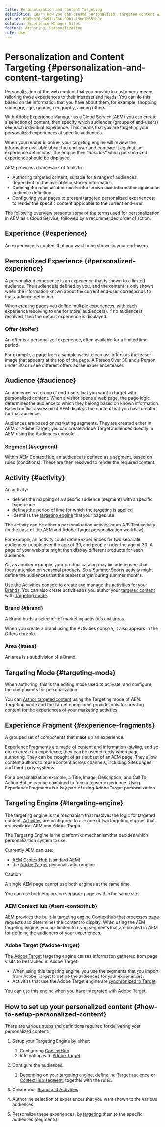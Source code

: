 ```yaml
---
title: Personalization and Content Targeting
description: Learn how you can create personalized, targeted content with AEM
exl-id: b9b5dbf6-d491-48a6-99b1-19bc1b651b8c
solution: Experience Manager Sites
feature: Authoring, Personalization
role: User
---
```


# Personalization and Content Targeting {#personalization-and-content-targeting}

Personalization of the web content that you provide to customers, means tailoring those experiences to their interests and needs. You can do this based on the information that you have about them; for example, shopping summary, age, gender, geography, among others. 

With Adobe Experience Manager as a Cloud Service (AEM) you can create a selection of content, then specify which audiences (groups of end-users) see each individual experience. This means that you are targeting your personalized experiences at specific audiences.

When your reader is online, your targeting engine will review the information available about the end-user and compare it against the experience definitions. The engine then *"decides"* which personalized experience should be displayed. 

AEM provides a framework of tools for:

* Authoring targeted content, suitable for a range of audiences, dependent on the available customer information.
* Defining the rules used to resolve the known user information against an audience definition.
* Configuring your pages to present targeted personalized experiences; to render the specific content applicable to the current end-user.

The following overview presents some of the terms used for personalization in AEM as a Cloud Service, followed by a recommended order of action.

## Experience {#experience}

An experience is content that you want to be shown to your end-users.

## Personalized Experience {#personalized-experience}

A personalized experience is an experience that is shown to a limited audience. The audience is defined by you, and the content is only shown when the information known about the current end-user corresponds to that audience definition. 

When creating pages you define multiple experiences, with each experience resolving to one (or more) audience(s). If no audience is resolved, then the default experience is displayed.

### Offer {#offer}

An offer is a personalized experience, often available for a limited time period. 

For example, a page from a sample website can use offers as the teaser image that appears at the top of the page. A Person Over 30 and a Person under 30 can see different offers as the experience teaser.

## Audience {#audience}

An audience is a group of end-users that you want to target with personalized content. When a visitor opens a web page, the page-logic determines the audience to which they belong based on known information. Based on that assessment AEM displays the content that you have created for that audience.

Audiences are based on marketing segments. They are created either in AEM or Adobe Target; you can create Adobe Target audiences directly in AEM using the Audiences console. 

### Segment {#segment}

Within AEM ContextHub, an audience is defined as a segment, based on rules (conditions). These are then resolved to render the required content.

## Activity {#activity}

An activity:

* defines the mapping of a specific audience (segment) with a specific experience 
* defines the period of time for which the targeting is applied
* identifies the [targeting engine](#targeting-engine) that your pages use

The activity can be either a personalization activity, or an A/B Test activity (in the case of the AEM and Adobe Target personalization workflow).

For example, an activity could define experiences for two separate audiences: people over the age of 30, and people under the age of 30. A page of your web site might then display different products for each audience.

Or, as another example, your product catalog may include teasers that focus attention on seasonal products. So a Summer Sports activity might define the audiences that the teasers target during summer months.

Use the [Activities console](/help/sites-cloud/authoring/personalization/activities.md) to create and manage the activities for your [Brands](#brand). You can also create activities as you author your [targeted content](/help/sites-cloud/authoring/personalization/targeted-content.md) with [Targeting mode](/help/sites-cloud/authoring/personalization/targeted-content.md#adding-and-removing-experiences-using-targeting-mode).

### Brand {#brand}

A Brand holds a selection of marketing activities and areas.

When you create a brand using the Activities console, it also appears in the Offers console.

### Area {#area}

An area is a subdivision of a Brand.

## Targeting Mode {#targeting-mode}

When authoring, this is the editing mode used to activate, and configure, the components for personalization.

You can [Author targeted content](/help/sites-cloud/authoring/personalization/targeted-content.md) using the Targeting mode of AEM. Targeting mode and the Target component provide tools for creating content for the experiences of your marketing activities.

## Experience Fragment {#experience-fragments}

A grouped set of components that make up an experience. 

[Experience Fragments](/help/sites-cloud/authoring/fragments/content-fragments.md#personalization-experience-fragment) are made of content and information (styling, and so on) to create an experience; they can be used directly when page authoring. They can be thought of as a subset of an AEM page. They allow content authors to reuse content across channels, including Sites pages and third-party systems.  

For a personalization example, a Title, Image, Description, and Call To Action Button can be combined to form a teaser experience. Using Experience Fragments is a key part of using Adobe Target personalization.

## Targeting Engine {#targeting-engine}

The targeting engine is the mechanism that resolves the logic for targeted content. [Activities](/help/sites-cloud/authoring/personalization/activities.md) are configured to use one of two targeting engines that are available: AEM and Adobe Target.

The Targeting Engine is the platform or mechanism that decides which personalization system to use. 

Currently AEM can use:

* [AEM ContextHub](#aem-contexthub) (standard AEM)
* the [Adobe Target](#adobe-target) personalization engine

>[!CAUTION]
>
>A single AEM page cannot use both engines at the same time.
>
>You can use both engines on separate pages within the same site.

### AEM ContextHub {#aem-contexthub}

AEM provides the built-in targeting engine [ContextHub](/help/implementing/developing/personalization/contexthub.md) that processes page requests and determines the content to display. When using the AEM targeting engine, you are limited to using segments that are created in AEM for defining the audiences of your experiences.

### Adobe Target {#adobe-target}

The [Adobe Target](/help/sites-cloud/integrating/integrating-adobe-target.md) targeting engine causes information gathered from page visits to be tracked in Adobe Target.

* When using this targeting engine, you use the segments that you import from Adobe Target to define the audiences for your experiences.
* Activities that use the Adobe Target engine are [synchronized to Target](/help/sites-cloud/authoring/personalization/activities.md#synchronizing-activities-with-adobe-target).

You can use this engine when you have [integrated with Adobe Target](/help/sites-cloud/integrating/integrating-adobe-target.md).

## How to set up your personalized content {#how-to-setup-personalized-content}

There are various steps and definitions required for delivering your personalized content:

1. Setup your Targeting Engine by either:

   1. Configuring [ContextHub](/help/implementing/developing/personalization/configuring-contexthub.md)
   1. Integrating with [Adobe Target](/help/sites-cloud/integrating/integrating-adobe-target.md)

1. Configure the audiences.

   1. Depending on your targeting engine, define the [Target audience](https://experienceleague.adobe.com/docs/target/using/audiences/target.html) or [ContextHub segment](/help/sites-cloud/authoring/personalization/contexthub-segmentation.md), together with the rules.

1. Create your [Brand and Activities](/help/sites-cloud/authoring/personalization/activities.md).

1. Author the selection of experiences that you want shown to the various audiences.

1. Personalize these experiences, by [targeting](/help/sites-cloud/authoring/personalization/targeted-content.md) them to the specific audiences (segments).